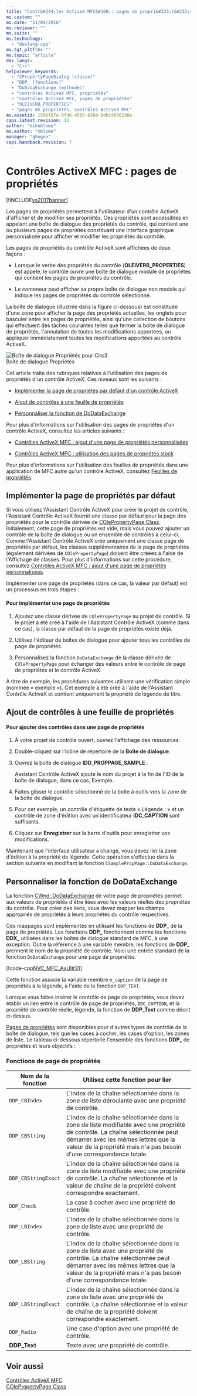 ```yaml
---
title: "Contr&#244;les ActiveX MFC&#160;: pages de propri&#233;t&#233;s | Microsoft Docs"
ms.custom: ""
ms.date: "11/04/2016"
ms.reviewer: ""
ms.suite: ""
ms.technology: 
  - "devlang-cpp"
ms.tgt_pltfrm: ""
ms.topic: "article"
dev_langs: 
  - "C++"
helpviewer_keywords: 
  - "CPropertyPageDialog (classe)"
  - "DDP_ (fonctions)"
  - "DoDataExchange (méthode)"
  - "contrôles ActiveX MFC, propriétés"
  - "contrôles ActiveX MFC, pages de propriétés"
  - "OLEIVERB_PROPERTIES"
  - "pages de propriétés, contrôles ActiveX MFC"
ms.assetid: 1506f87a-9fd6-4505-8380-0dbc9636230e
caps.latest.revision: 11
author: "mikeblome"
ms.author: "mblome"
manager: "ghogen"
caps.handback.revision: 7
---
```

# Contr&#244;les ActiveX MFC&#160;: pages de propri&#233;t&#233;s
[!INCLUDE[vs2017banner](../assembler/inline/includes/vs2017banner.md)]

Les pages de propriétés permettent à l'utilisateur d'un contrôle ActiveX d'afficher et de modifier ses propriétés.  Ces propriétés sont accessibles en appelant une boîte de dialogue des propriétés du contrôle, qui contient une ou plusieurs pages de propriétés constituant une interface graphique personnalisée pour afficher et modifier les propriétés du contrôle.  
  
 Les pages de propriétés du contrôle ActiveX sont affichées de deux façons :  
  
-   Lorsque le verbe des propriétés du contrôle \(**OLEIVERB\_PROPERTIES**\) est appelé, le contrôle ouvre une boîte de dialogue modale de propriétés qui contient les pages de propriétés du contrôle.  
  
-   Le conteneur peut afficher sa propre boîte de dialogue non modale qui indique les pages de propriétés du contrôle sélectionné.  
  
 La boîte de dialogue \(illustrée dans la figure ci\-dessous\) est constituée d'une zone pour afficher la page des propriétés actuelles, les onglets pour basculer entre les pages de propriétés, ainsi qu'une collection de boutons qui effectuent des tâches courantes telles que fermer la boîte de dialogue de propriétés, l'annulation de toutes les modifications apportées, ou appliquer immédiatement toutes les modifications apportées au contrôle ActiveX.  
  
 ![Boîte de dialogue Propriétés pour Circ3](../mfc/media/vc373i1.png "vc373I1")  
Boîte de dialogue Propriétés  
  
 Cet article traite des rubriques relatives à l'utilisation des pages de propriétés d'un contrôle ActiveX.  Ces niveaux sont les suivants :  
  
-   [Implémenter la page de propriétés par défaut d'un contrôle ActiveX](#_core_implementing_the_default_property_page)  
  
-   [Ajout de contrôles à une feuille de propriétés](#_core_adding_controls_to_a_property_page)  
  
-   [Personnaliser la fonction de DoDataExchange](#_core_customizing_the_dodataexchange_function)  
  
 Pour plus d'informations sur l'utilisation des pages de propriétés d'un contrôle ActiveX, consultez les articles suivants :  
  
-   [Contrôles ActiveX MFC : ajout d'une page de propriétés personnalisées](../mfc/mfc-activex-controls-adding-another-custom-property-page.md)  
  
-   [Contrôles ActiveX MFC : utilisation des pages de propriétés stock](../mfc/mfc-activex-controls-using-stock-property-pages.md)  
  
 Pour plus d'informations sur l'utilisation des feuilles de propriétés dans une application de MFC autre qu'un contrôle ActiveX, consultez [Feuilles de propriétés](../mfc/property-sheets-mfc.md).  
  
##  <a name="_core_implementing_the_default_property_page"></a> Implémenter la page de propriétés par défaut  
 Si vous utilisez l'Assistant Contrôle ActiveX pour créer le projet de contrôle, l'Assistant Contrôle ActiveX fournit une classe par défaut pour la page des propriétés pour le contrôle dérivée de [COlePropertyPage Class](../mfc/reference/colepropertypage-class.md).  Initialement, cette page de propriétés est vide, mais vous pouvez ajouter un contrôle de la boîte de dialogue ou un ensemble de contrôles à celui\-ci.  Comme l'Assistant Contrôle ActiveX crée uniquement une classe page de propriétés par défaut, les classes supplémentaires de la page de propriétés \(également dérivées de `COlePropertyPage`\) doivent être créées à l'aide de l'Affichage de classes.  Pour plus d'informations sur cette procédure, consultez [Contrôles ActiveX MFC : ajout d'une page de propriétés personnalisées](../mfc/mfc-activex-controls-adding-another-custom-property-page.md).  
  
 Implémenter une page de propriétés \(dans ce cas, la valeur par défaut\) est un processus en trois étapes :  
  
#### Pour implémenter une page de propriétés  
  
1.  Ajoutez une classe dérivée de `COlePropertyPage` au projet de contrôle.  Si le projet a été créé à l'aide de l'Assistant Contrôle ActiveX \(comme dans ce cas\), la classe par défaut de la page de propriétés existe déjà.  
  
2.  Utilisez l'éditeur de boîtes de dialogue pour ajouter tous les contrôles de page de propriétés.  
  
3.  Personnalisez la fonction `DoDataExchange` de la classe dérivée de `COlePropertyPage` pour échanger des valeurs entre le contrôle de page de propriétés et le contrôle ActiveX.  
  
 À titre de exemple, les procédures suivantes utilisent une vérification simple \(nommée « exemple »\).  Cet exemple a été créé à l'aide de l'Assistant Contrôle ActiveX et contient uniquement la propriété de légende de titre.  
  
##  <a name="_core_adding_controls_to_a_property_page"></a> Ajout de contrôles à une feuille de propriétés  
  
#### Pour ajouter des contrôles dans une page de propriétés  
  
1.  À votre projet de contrôle ouvert, ouvrez l'affichage des ressources.  
  
2.  Double\-cliquez sur l'icône de répertoire de la **Boîte de dialogue**.  
  
3.  Ouvrez la boîte de dialogue **IDD\_PROPPAGE\_SAMPLE** .  
  
     Assistant Contrôle ActiveX ajoute le nom du projet à la fin de l'ID de la boîte de dialogue, dans ce cas, Exemple.  
  
4.  Faites glisser le contrôle sélectionné de la boîte à outils vers la zone de la boîte de dialogue.  
  
5.  Pour cet exemple, un contrôle d'étiquette de texte « Légende : » et un contrôle de zone d'édition avec un identificateur **IDC\_CAPTION** sont suffisants.  
  
6.  Cliquez sur **Enregistrer** sur la barre d'outils pour enregistrer vos modifications.  
  
 Maintenant que l'interface utilisateur a changé, vous devez lier la zone d'édition à la propriété de légende.  Cette opération s'effectue dans la section suivante en modifiant la fonction `CSamplePropPage::DoDataExchange`.  
  
##  <a name="_core_customizing_the_dodataexchange_function"></a> Personnaliser la fonction de DoDataExchange  
 La fonction [CWnd::DoDataExchange](../Topic/CWnd::DoDataExchange.md) de votre page de propriétés permet aux valeurs de propriétés d'être liées avec les valeurs réelles des propriétés du contrôle.  Pour créer des liens, vous devez mapper les champs appropriés de propriétés à leurs propriétés du contrôle respectives.  
  
 Ces mappages sont implémentés en utilisant les fonctions de **DDP\_** de la page de propriétés.  Les fonctions **DDP\_** fonctionnent comme les fonctions **DDX\_** utilisées dans les boîtes de dialogue standard de MFC, à une exception.  Outre la référence à une variable membre, les fonctions de **DDP\_** prennent le nom de la propriété de contrôle.  Voici une entrée standard de la fonction `DoDataExchange` pour une page de propriétés.  
  
 [!code-cpp[NVC_MFC_AxUI#31](../mfc/codesnippet/CPP/mfc-activex-controls-property-pages_1.cpp)]  
  
 Cette fonction associe la variable membre `m_caption` de la page de propriétés à la légende, à l'aide de la fonction `DDP_TEXT`.  
  
 Lorsque vous faites insérer le contrôle de page de propriétés, vous devez établir un lien entre le contrôle de page de propriétés, `IDC_CAPTION`, et la propriété de contrôle réelle, légende, la fonction de **DDP\_Text** comme décrit ci\-dessus.  
  
 [Pages de propriétés](../mfc/reference/property-pages-mfc.md) sont disponibles pour d'autres types de contrôle de la boîte de dialogue, tels que les cases à cocher, les cases d'option, les zones de liste.  Le tableau ci\-dessous répertorie l'ensemble des fonctions **DDP\_** de propriétés et leurs objectifs :  
  
### Fonctions de page de propriétés  
  
|Nom de la fonction|Utilisez cette fonction pour lier|  
|------------------------|---------------------------------------|  
|`DDP_CBIndex`|L'index de la chaîne sélectionnée dans la zone de liste déroulante avec une propriété de contrôle.|  
|`DDP_CBString`|L'index de la chaîne sélectionnée dans la zone de liste modifiable avec une propriété de contrôle.  La chaîne sélectionnée peut démarrer avec les mêmes lettres que la valeur de la propriété mais n'a pas besoin d'une correspondance totale.|  
|`DDP_CBStringExact`|L'index de la chaîne sélectionnée dans la zone de liste modifiable avec une propriété de contrôle.  La chaîne sélectionnée et la valeur de chaîne de la propriété doivent correspondre exactement.|  
|`DDP_Check`|La case à cocher avec une propriété de contrôle.|  
|`DDP_LBIndex`|L'index de la chaîne sélectionnée dans la zone de liste avec une propriété de contrôle.|  
|`DDP_LBString`|L'index de la chaîne sélectionnée dans la zone de liste avec une propriété de contrôle.  La chaîne sélectionnée peut démarrer avec les mêmes lettres que la valeur de la propriété mais n'a pas besoin d'une correspondance totale.|  
|`DDP_LBStringExact`|L'index de la chaîne sélectionnée dans la zone de liste avec une propriété de contrôle.  La chaîne sélectionnée et la valeur de chaîne de la propriété doivent correspondre exactement.|  
|`DDP_Radio`|Une case d'option avec une propriété de contrôle.|  
|**DDP\_Text**|Texte avec une propriété de contrôle.|  
  
## Voir aussi  
 [Contrôles ActiveX MFC](../mfc/mfc-activex-controls.md)   
 [COlePropertyPage Class](../mfc/reference/colepropertypage-class.md)